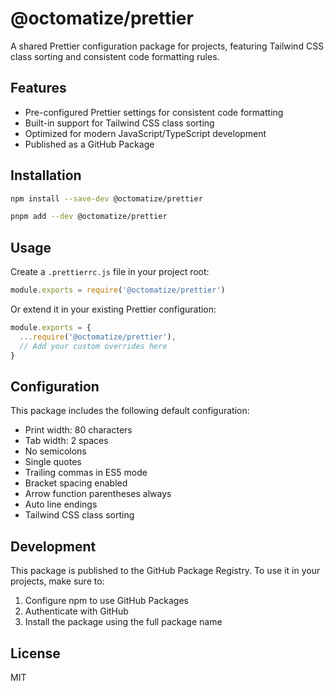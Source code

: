 # @octomatize/prettier

A shared Prettier configuration package for projects, featuring Tailwind CSS class sorting and consistent code formatting rules.

## Features

- Pre-configured Prettier settings for consistent code formatting
- Built-in support for Tailwind CSS class sorting
- Optimized for modern JavaScript/TypeScript development
- Published as a GitHub Package

## Installation

```bash
npm install --save-dev @octomatize/prettier
```

```bash
pnpm add --dev @octomatize/prettier
```

## Usage

Create a `.prettierrc.js` file in your project root:

```javascript
module.exports = require('@octomatize/prettier')
```

Or extend it in your existing Prettier configuration:

```javascript
module.exports = {
  ...require('@octomatize/prettier'),
  // Add your custom overrides here
}
```

## Configuration

This package includes the following default configuration:

- Print width: 80 characters
- Tab width: 2 spaces
- No semicolons
- Single quotes
- Trailing commas in ES5 mode
- Bracket spacing enabled
- Arrow function parentheses always
- Auto line endings
- Tailwind CSS class sorting

## Development

This package is published to the GitHub Package Registry. To use it in your projects, make sure to:

1. Configure npm to use GitHub Packages
2. Authenticate with GitHub
3. Install the package using the full package name

## License

MIT
